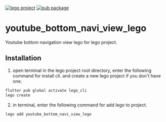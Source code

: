 [![lego project](https://img.shields.io/badge/powered%20by-lego-blue?logo=github)](https://github.com/melodysdreamj/lego)
[![pub package](https://img.shields.io/pub/v/youtube_bottom_navi_view_lego.svg)](https://pub.dartlang.org/packages/youtube_bottom_navi_view_lego)

# youtube_bottom_navi_view_lego
Youtube bottom navigation view lego for lego project.

##  Installation
1. open terminal in the lego project root directory, enter the following command for install cli.
   and create a new lego project if you don't have one.
```bash
flutter pub global activate lego_cli
lego create
```
2. in terminal, enter the following command for add lego to project.
```bash
lego add youtube_bottom_navi_view_lego
```

